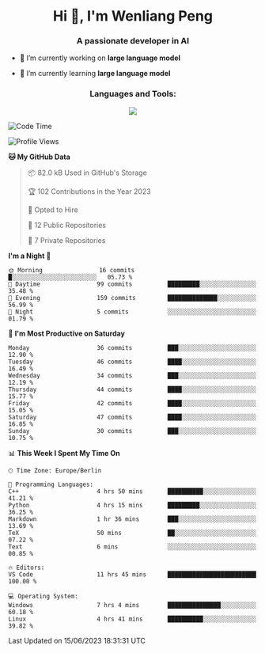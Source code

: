 <h1 align="center">Hi 👋, I'm Wenliang Peng</h1>
<h3 align="center">A passionate developer in AI</h3>

- 🔭 I’m currently working on **large language model**

- 🌱 I’m currently learning **large language model**

<!-- <h3 align="left">Connect with me:</h3> -->
<!-- <p align="left">
</p> -->

<h3 align="center">Languages and Tools:</h3>
<p align="center">
  <a href="https://skillicons.dev">
    <img src="https://skillicons.dev/icons?i=cpp,ros,docker,azure,git,linux,py,pytorch,cmake,md&perline=5" />
  </a>
</p>


<!-- <p><img align="center" src="https://github-readme-stats.vercel.app/api/top-langs?username=bpwl0121&show_icons=true&locale=en&layout=compact" alt="bpwl0121" /></p> -->

<!-- <p><img align="center" src="https://github-readme-streak-stats.herokuapp.com/?user=bpwl0121&" alt="bpwl0121" /></p> -->

<!--START_SECTION:waka-->
![Code Time](http://img.shields.io/badge/Code%20Time-54%20hrs%2031%20mins-blue)

![Profile Views](http://img.shields.io/badge/Profile%20Views-180-blue)

**🐱 My GitHub Data** 

> 📦 82.0 kB Used in GitHub's Storage 
 > 
> 🏆 102 Contributions in the Year 2023
 > 
> 💼 Opted to Hire
 > 
> 📜 12 Public Repositories 
 > 
> 🔑 7 Private Repositories 
 > 
**I'm a Night 🦉** 

```text
🌞 Morning                16 commits          █░░░░░░░░░░░░░░░░░░░░░░░░   05.73 % 
🌆 Daytime                99 commits          █████████░░░░░░░░░░░░░░░░   35.48 % 
🌃 Evening                159 commits         ██████████████░░░░░░░░░░░   56.99 % 
🌙 Night                  5 commits           ░░░░░░░░░░░░░░░░░░░░░░░░░   01.79 % 
```
📅 **I'm Most Productive on Saturday** 

```text
Monday                   36 commits          ███░░░░░░░░░░░░░░░░░░░░░░   12.90 % 
Tuesday                  46 commits          ████░░░░░░░░░░░░░░░░░░░░░   16.49 % 
Wednesday                34 commits          ███░░░░░░░░░░░░░░░░░░░░░░   12.19 % 
Thursday                 44 commits          ████░░░░░░░░░░░░░░░░░░░░░   15.77 % 
Friday                   42 commits          ████░░░░░░░░░░░░░░░░░░░░░   15.05 % 
Saturday                 47 commits          ████░░░░░░░░░░░░░░░░░░░░░   16.85 % 
Sunday                   30 commits          ███░░░░░░░░░░░░░░░░░░░░░░   10.75 % 
```


📊 **This Week I Spent My Time On** 

```text
🕑︎ Time Zone: Europe/Berlin

💬 Programming Languages: 
C++                      4 hrs 50 mins       ██████████░░░░░░░░░░░░░░░   41.21 % 
Python                   4 hrs 15 mins       █████████░░░░░░░░░░░░░░░░   36.25 % 
Markdown                 1 hr 36 mins        ███░░░░░░░░░░░░░░░░░░░░░░   13.69 % 
TeX                      50 mins             ██░░░░░░░░░░░░░░░░░░░░░░░   07.22 % 
Text                     6 mins              ░░░░░░░░░░░░░░░░░░░░░░░░░   00.85 % 

🔥 Editors: 
VS Code                  11 hrs 45 mins      █████████████████████████   100.00 % 

💻 Operating System: 
Windows                  7 hrs 4 mins        ███████████████░░░░░░░░░░   60.18 % 
Linux                    4 hrs 41 mins       ██████████░░░░░░░░░░░░░░░   39.82 % 
```


 Last Updated on 15/06/2023 18:31:31 UTC
<!--END_SECTION:waka-->
